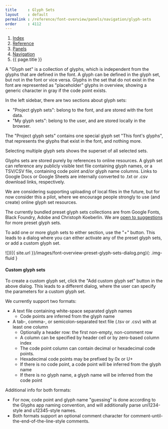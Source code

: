 ```yaml
---
title     : Glyph Sets
layout    : default
permalink : /reference/font-overview/panels/navigation/glyph-sets
order     : 4112
---
```


<nav aria-label="breadcrumb">
  <ol class="breadcrumb small">
    <li class="breadcrumb-item"><a href="{{ site.url }}">Index</a></li>
    <li class="breadcrumb-item"><a href="{{ site.url }}/reference">Reference</a></li>
    <li class="breadcrumb-item"><a href="{{ site.url }}/reference/font-overview/panels">Panels</a></li>
    <li class="breadcrumb-item"><a href="{{ site.url }}/reference/font-overview/panels/navigation">Navigation</a></li>
    <li class="breadcrumb-item active" aria-current="page">{{ page.title }}</li>
  </ol>
</nav>

A "Glyph set" is a collection of glyphs, which is independent from the glyphs that are defined in the font. A glyph can be defined in the glyph set, but not in the font or vice versa. Glyphs in the set that do not exist in the font are represented as "placeholder" glyphs in overview, showing a generic character in gray if the code point exists.

In the left sidebar, there are two sections about glyph sets:
- "Project glyph sets": belong to the font, and are stored with the font data.
- "My glyph sets": belong to the user, and are stored locally in the browser.

The "Project glyph sets" contains one special glyph set "This font's glyphs", that represents the glyphs that exist in the font, and nothing more.

Selecting multiple glyph sets shows the superset of all selected sets.

Glyphs sets are stored purely by references to online resources. A glyph set can reference any publicly visible text file containing glyph names, or a TSV/CSV file, containing code point and/or glyph name columns. Links to Google Docs or Google Sheets are internally converted to .txt or .csv download links, respectively.

We are considering supporting uploading of local files in the future, but for now consider this a pilot, where we encourage people strongly to use (and create) online glyph set resources.

The currently bundled preset glyph sets collections are from Google Fonts, Black Foundry, Adobe and Christoph Koeberlin. We are [open to suggestions](https://github.com/googlefonts/fontra/discussions/1943) for more preset glyph sets.



To add one or more glyph sets to either section, use the "+" button. This leads to a dialog where you can either activate any of the preset glyph sets, or add a custom glyph set.

![]({{ site.url }}/images/font-overview-preset-glyph-sets-dialog.png){: .img-fluid }


#### Custom glyph sets

To create a custom glyph set, click the "Add custom glyph set" button in the above dialog. This leads to a different dialog, where the user can specify the parameters for a custom glyph set.

We currently support two formats:
- A text file containing white-space separated glyph names
  - Code points are inferred from the glyph name
- A tab-, comma-, or semicolon-separated text file (.tsv or .csv) with at least one column
  - Optionally a header row: the first non-empty, non-comment row
  - A column can be specified by header cell or by zero-based column index
  - The code point column can contain decimal or hexadecimal code points.
  - Hexadecimal code points may be prefixed by 0x or U+
  - If there is no code point, a code point will be inferred from the glyph name
  - If there is no glyph name, a glyph name will be inferred from the code point

Additional info for both formats:
- For now, code point and glyph name "guessing" is done according to the Glyphs app naming convention, and will additionally parse uni1234-style and u12345-style names.
- Both formats support an optional comment character for comment-until-the-end-of-the-line-style comments.